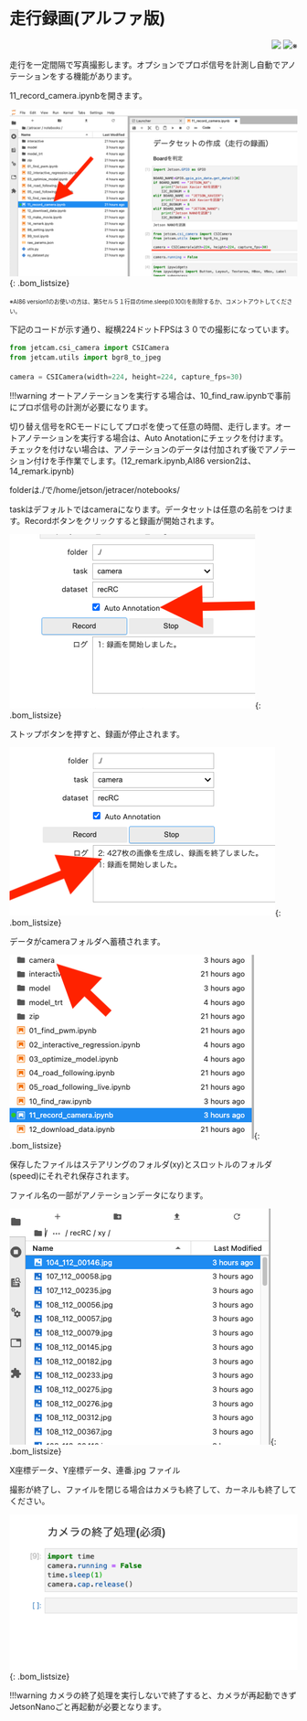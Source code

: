 # 走行録画(アルファ版)


<div style="text-align:right;">
<img src="./../img/signatureboardAI86V2.png">
<img src="./../img/signatureboardAI86V1.png">※
</div>

走行を一定間隔で写真撮影します。オプションでプロポ信号を計測し自動でアノテーションをする機能があります。

11_record_camera.ipynbを開きます。

![](./img/rec/firstPreview.png){: .bom_listsize}

<span style="font-size: 70%;">
※AI86 version1のお使いの方は、第5セル５１行目のtime.sleep(0.100)を削除するか、コメントアウトしてください。
</span>

下記のコードが示す通り、縦横224ドットFPSは３０での撮影になっています。

```Python
from jetcam.csi_camera import CSICamera
from jetcam.utils import bgr8_to_jpeg

camera = CSICamera(width=224, height=224, capture_fps=30)
```

!!!warning
オートアノテーションを実行する場合は、10_find_raw.ipynbで事前にプロポ信号の計測が必要になります。

切り替え信号をRCモードにしてプロポを使って任意の時間、走行します。オートアノテーションを実行する場合は、Auto Anotationにチェックを付けます。
チェックを付けない場合は、アノテーションのデータは付加されず後でアノテーション付けを手作業でします。(12_remark.ipynb,AI86 version2は、14_remark.ipynb)

folderは./で/home/jetson/jetracer/notebooks/

taskはデフォルトではcameraになります。データセットは任意の名前をつけます。Recordボタンをクリックすると録画が開始されます。

![](./img/rec/AutoAnotationCheak.png){: .bom_listsize}

ストップボタンを押すと、録画が停止されます。

![](./img/rec/recStop.png){: .bom_listsize}

データがcameraフォルダへ蓄積されます。

![](./img/rec/cameraFolderMaking.png){: .bom_listsize}

保存したファイルはステアリングのフォルダ(xy)とスロットルのフォルダ(speed)にそれぞれ保存されます。

ファイル名の一部がアノテーションデータになります。

![](./img/rec/fileview.png){: .bom_listsize}

X座標データ、Y座標データ、連番.jpg ファイル

撮影が終了し、ファイルを閉じる場合はカメラも終了して、カーネルも終了してください。

![](./img/rec/cameraStop.png){: .bom_listsize}

!!!warning
カメラの終了処理を実行しないで終了すると、カメラが再起動できずJetsonNanoごと再起動が必要となります。
